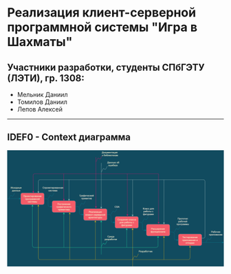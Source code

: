 # Реализация клиент-серверной программной системы "Игра в Шахматы"


## Участники разработки, студенты СПбГЭТУ (ЛЭТИ), гр. 1308:
- Мельник Даниил
- Томилов Даниил
- Лепов Алексей

---

## IDEF0 - Context диаграмма
<img alt="" src="https://raw.githubusercontent.com/AlexeyLepov/ClientServerChessApp/main/Documentation/IDEF0-Context.png" align="right"/>

---
